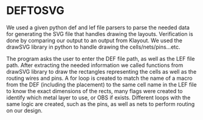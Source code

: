 # DEFTOSVG

  We used a given python def and lef file parsers to parse the needed data for generating the SVG file that handles drawing the layouts. Verification is done by comparing our output to an output from Klayout. We used the drawSVG library in python to handle drawing the cells/nets/pins...etc. 
  
  The program asks the user to enter the DEF file path, as well as the LEF file path. After extracting the needed information we called functions from drawSVG library to draw the rectangles representing the cells as well as the routing wires and pins. A for loop is created to match the name of a macro from the DEF (including the placement) to the same cell name in the LEF file to know the exact dimensions of the rects, many flags were created to identify which metal layer to use, or OBS if exists. Different loops with the same logic are created, such as the pins, as well as nets to perform routing on our design. 
